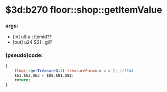 ﻿
# $3d:b270 floor::shop::getItemValue


### args:
+	[in] u8 a : itemid??
+	[out] u24 $61 : gil?

### (pseudo)code:
```js
{
	floor::getTreasureGil( treasureParam:x = a ); //f5d4
	$61,$62,$63 = $80,$81,$82;
	return;
}
```



